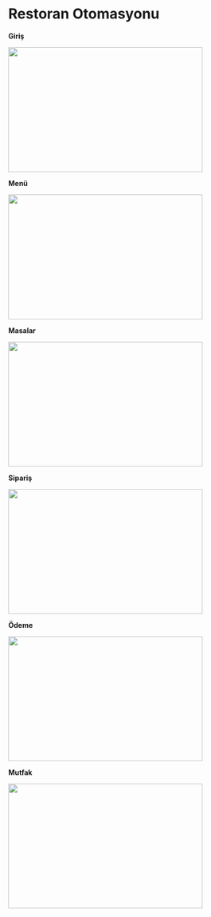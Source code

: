 # Restoran Otomasyonu 

**Giriş**

<img src="https://user-images.githubusercontent.com/34381295/52824286-090e4280-30c9-11e9-964b-72262cdf6b60.PNG " width="390" height="250">

**Menü**

<img src="https://user-images.githubusercontent.com/34381295/52824447-a8cbd080-30c9-11e9-9591-d9a2ae068ecb.PNG " width="390" height="250">

**Masalar**

<img src="https://user-images.githubusercontent.com/34381295/52825493-efbbc500-30cd-11e9-90c6-affccaf2608c.PNG " width="390" height="250">

**Sipariş**

<img src="https://user-images.githubusercontent.com/34381295/52825562-42957c80-30ce-11e9-9da9-43a9984b78b3.PNG " width="390" height="250">

**Ödeme**

<img src="https://user-images.githubusercontent.com/34381295/52825655-9a33e800-30ce-11e9-9650-de457a05c4a3.PNG " width="390" height="250">

**Mutfak**

<img src="https://user-images.githubusercontent.com/34381295/52825790-42e24780-30cf-11e9-8266-3b4b3441eccc.PNG" width="390" height="250">













